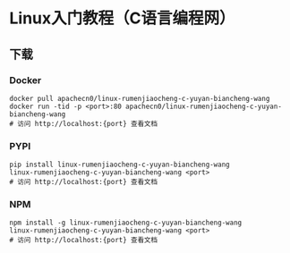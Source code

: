 # Linux入门教程（C语言编程网）

## 下载

### Docker

```
docker pull apachecn0/linux-rumenjiaocheng-c-yuyan-biancheng-wang
docker run -tid -p <port>:80 apachecn0/linux-rumenjiaocheng-c-yuyan-biancheng-wang
# 访问 http://localhost:{port} 查看文档
```

### PYPI

```
pip install linux-rumenjiaocheng-c-yuyan-biancheng-wang
linux-rumenjiaocheng-c-yuyan-biancheng-wang <port>
# 访问 http://localhost:{port} 查看文档
```

### NPM

```
npm install -g linux-rumenjiaocheng-c-yuyan-biancheng-wang
linux-rumenjiaocheng-c-yuyan-biancheng-wang <port>
# 访问 http://localhost:{port} 查看文档
```
